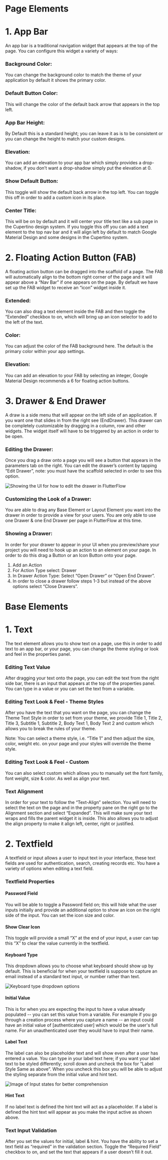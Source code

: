 # Page Elements


# 1. App Bar

An app bar is a traditional navigation widget that appears at the top of the page. You can configure this widget a variety of ways:


### Background Color:

You can change the background color to match the theme of your application by default it shows the primary color.


### Default Button Color:

This will change the color of the default back arrow that appears in the top left.


### App Bar Height:

By Default this is a standard height; you can leave it as is to be consistent or you can change the height to match your custom designs.


### Elevation:

You can add an elevation to your app bar which simply provides a drop-shadow, if you don’t want a drop-shadow simply put the elevation at 0.


### Show Default Button:

This toggle will show the default back arrow in the top left. You can toggle this off in order to add a custom icon in its place.


### Center Title:

This will be on by default and it will center your title text like a sub page in the Cupertino design system. If you toggle this off you can add a text element to the top nav bar and it will align left by default to match Google Material Design and some designs in the Cupertino system.


# 2. Floating Action Button (FAB)

A floating action button can be dragged into the scaffold of a page. The FAB will automatically align to the bottom right corner of the page and it will appear above a “Nav Bar” if one appears on the page. By default we have set up the FAB widget to receive an “icon” widget inside it. 


### Extended:

You can also drag a text element inside the FAB and then toggle the “Extended” checkbox to on, which will bring up an icon selector to add to the left of the text.


### Color:

You can adjust the color of the FAB background here. The default is the primary color within your app settings.


### Elevation:

You can add an elevation to your FAB by selecting an integer, Google Material Design recommends a 6 for floating action buttons.


# 3. Drawer & End Drawer

A draw is a side menu that will appear on the left side of an application. If you want one that slides in from the right see (EndDrawer). This drawer can be completely customizable by dragging in a column, row and other widgets. The widget itself will have to be triggered by an action in order to be open.


### Editing the Drawer:

Once you drag a draw onto a page you will see a button that appears in the parameters tab on the right. You can edit the drawer’s content by tapping “Edit Drawer”, note: you must have the scaffold selected in order to see this option.


![Showing the UI for how to edit the drawer in FlutterFlow](images/image1.png "image_tooltip")



### Customizing the Look of a Drawer:

You are able to drag any Base Element or Layout Element you want into the drawer in order to provide a view for your users. You are only able to use one Drawer & one End Drawer per page in FlutterFlow at this time.


### Showing a Drawer:

In order for your drawer to appear in your UI when you preview/share your project you will need to hook up an action to an element on your page. In order to do this drag a Button or an Icon Button onto your page.



1. Add an Action
2. For Action Type select: Drawer
3. In Drawer Action Type: Select “Open Drawer” or “Open End Drawer”.
4. In order to close a drawer follow steps 1-3 but instead of the above options select “Close Drawers”.


# Base Elements


# 1. Text 

The text element allows you to show text on a page, use this in order to add text to an app bar, or your page, you can change the theme styling or look and feel in the properties panel.


### Editing Text Value

After dragging your text onto the page, you can edit the text from the right side bar, there is an input that appears at the top of the properties panel. You can type in a value or you can set the text from a variable.


### Editing Text Look & Feel - Theme Styles

After you have the text that you want on the page, you can change the Theme Text Style in order to set from your theme, we provide Title 1, Title 2, Title 3, Subtitle 1, Subtitle 2, Body Text 1, Body Text 2 and custom which allows you to break the rules of your theme.

Note: You can select a theme style, i.e. “Title 1” and then adjust the size, color, weight etc. on your page and your styles will override the theme style.


### Editing Text Look & Feel - Custom

You can also select custom which allows you to manually set the font family, font weight, size & color. As well as align your text.


### Text Alignment

In order for your text to follow the “Text-Align” selection. You will need to select the text on the page and in the property pane on the right go to the Alignment section and select “Expanded”. This will make sure your text wraps and fills the parent widget it is inside. This also allows you to adjust the align property to make it align left, center, right or justified.


# 2. Textfield

A textfield or input allows a user to input text in your interface, these text fields are used for authentication, search, creating records etc. You have a variety of options when editing a text field.


### Textfield Properties


#### Password Field

You will be able to toggle a Password field on; this will hide what the user inputs initially and provide an additional option to show an icon on the right side of the input. You can set the icon size and color.


#### Show Clear Icon

This toggle will provide a small “X” at the end of your input, a user can tap this “X” to clear the value currently in the textfield. 


#### Keyboard Type

This dropdown allows you to choose what keyboard should show up by default. This is beneficial for when your textfield is suppose to capture an email instead of a standard text input, or number rather than text.

![Keyboard type dropdown options](images/image2.png "image_tooltip")



#### Initial Value

This is for when you are expecting the input to have a value already populated -- you can set this value from a variable. For example if you go through a creation process where you capture a name -- an input could have an initial value of [authenticated user] which would be the user's full name. For an unauthenticated user they would have to input their name.


#### Label Text

The label can also be placeholder text and will show even after a user has entered a value. You can type in your label text here; if you want your label text to be styled differently; scroll down and uncheck the box for “Label Style Same as above”. When you uncheck this box you will be able to adjust the styling separate from the initial value and hint text.



![Image of Input states for better comprehension](images/image3.png "image_tooltip")



#### Hint Text

If no label text is defined the hint text will act as a placeholder. If a label is defined the hint text will appear as you make the input active as shown above.


### Text Input Validation

After you set the values for initial, label & hint. You have the ability to set a text field as “required” in the validation section. Toggle the “Required Field” checkbox to on, and set the text that appears if a user doesn’t fill it out.

